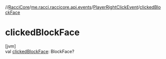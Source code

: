 //[RacciCore](../../../index.md)/[me.racci.raccicore.api.events](../index.md)/[PlayerRightClickEvent](index.md)/[clickedBlockFace](clicked-block-face.md)

# clickedBlockFace

[jvm]\
val [clickedBlockFace](clicked-block-face.md): BlockFace?
